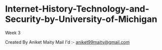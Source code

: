 # Internet-History-Technology-and-Security-by-University-of-Michigan
Week 3

Created By Aniket Maity
Mail I'd :- aniket99maity@gmail.com
